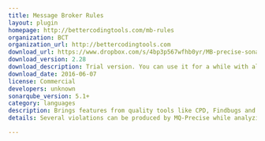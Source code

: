 ```yaml
---
title: Message Broker Rules
layout: plugin
homepage: http://bettercodingtools.com/mb-rules
organization: BCT
organization_url: http://bettercodingtools.com
download_url: https://www.dropbox.com/s/4bp3p567wfhb0yr/MB-precise-sonarplugin-2.28.jar?dl=0
download_version: 2.28
download_description: Trial version. You can use it for a while with all the features of the purchased product but it will run out at the end of the trial
download_date: 2016-06-07
license: Commercial
developers: unknown
sonarqube_version: 5.1+
category: languages
description: Brings features from quality tools like CPD, Findbugs and PMD to Message Broker, improving code quality and helping to improve runtime performance and throughput.
details: Several violations can be produced by MQ-Precise while analyzing Message Broker code. They are broken down below into the categories standards, performance, correctness and other. Validate queue names against a naming standard. Environment tree variables. ESQL Code complexity. Extra long lines. XMLNSC over XMLNS. Default values for EXTERNAL (UDP). MQ Queue name defined but not referenced. MQ Queue name referenced but not defined. Test coverage. IIB Toolkit integration with Sonarqube.

---
```

